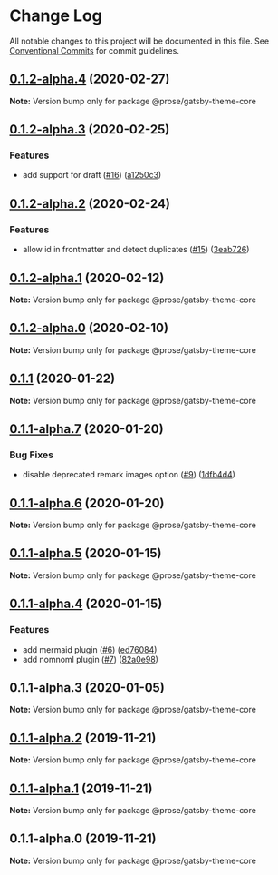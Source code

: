 # Change Log

All notable changes to this project will be documented in this file.
See [Conventional Commits](https://conventionalcommits.org) for commit guidelines.

## [0.1.2-alpha.4](https://github.com/prosejs/prose/compare/@prose/gatsby-theme-core@0.1.2-alpha.3...@prose/gatsby-theme-core@0.1.2-alpha.4) (2020-02-27)

**Note:** Version bump only for package @prose/gatsby-theme-core





## [0.1.2-alpha.3](https://github.com/prosejs/prose/compare/@prose/gatsby-theme-core@0.1.2-alpha.2...@prose/gatsby-theme-core@0.1.2-alpha.3) (2020-02-25)


### Features

* add support for draft ([#16](https://github.com/prosejs/prose/issues/16)) ([a1250c3](https://github.com/prosejs/prose/commit/a1250c3b504c8e30993089b9e46055fa6ac3ea25))





## [0.1.2-alpha.2](https://github.com/prosejs/prose/compare/@prose/gatsby-theme-core@0.1.2-alpha.1...@prose/gatsby-theme-core@0.1.2-alpha.2) (2020-02-24)


### Features

* allow id in frontmatter and detect duplicates ([#15](https://github.com/prosejs/prose/issues/15)) ([3eab726](https://github.com/prosejs/prose/commit/3eab7269826a52beed51a720c1d8e77ecefd9f14))





## [0.1.2-alpha.1](https://github.com/prosejs/prose/compare/@prose/gatsby-theme-core@0.1.2-alpha.0...@prose/gatsby-theme-core@0.1.2-alpha.1) (2020-02-12)

**Note:** Version bump only for package @prose/gatsby-theme-core





## [0.1.2-alpha.0](https://github.com/prosejs/prose/compare/@prose/gatsby-theme-core@0.1.1...@prose/gatsby-theme-core@0.1.2-alpha.0) (2020-02-10)

**Note:** Version bump only for package @prose/gatsby-theme-core





## [0.1.1](https://github.com/prosejs/prose/compare/@prose/gatsby-theme-core@0.1.1-alpha.7...@prose/gatsby-theme-core@0.1.1) (2020-01-22)

**Note:** Version bump only for package @prose/gatsby-theme-core





## [0.1.1-alpha.7](https://github.com/prosejs/prose/compare/@prose/gatsby-theme-core@0.1.1-alpha.6...@prose/gatsby-theme-core@0.1.1-alpha.7) (2020-01-20)


### Bug Fixes

* disable deprecated remark images option ([#9](https://github.com/prosejs/prose/issues/9)) ([1dfb4d4](https://github.com/prosejs/prose/commit/1dfb4d41a7deed0bec016bd0c91bd64a0eff0bb0))





## [0.1.1-alpha.6](https://github.com/prosejs/prose/compare/@prose/gatsby-theme-core@0.1.1-alpha.5...@prose/gatsby-theme-core@0.1.1-alpha.6) (2020-01-20)

**Note:** Version bump only for package @prose/gatsby-theme-core





## [0.1.1-alpha.5](https://github.com/prosejs/prose/compare/@prose/gatsby-theme-core@0.1.1-alpha.4...@prose/gatsby-theme-core@0.1.1-alpha.5) (2020-01-15)

**Note:** Version bump only for package @prose/gatsby-theme-core





## [0.1.1-alpha.4](https://github.com/prosejs/prose/compare/@prose/gatsby-theme-core@0.1.1-alpha.3...@prose/gatsby-theme-core@0.1.1-alpha.4) (2020-01-15)


### Features

* add mermaid plugin ([#6](https://github.com/prosejs/prose/issues/6)) ([ed76084](https://github.com/prosejs/prose/commit/ed7608423d070a485883bc07e47d74b2ebfa5198))
* add nomnoml plugin ([#7](https://github.com/prosejs/prose/issues/7)) ([82a0e98](https://github.com/prosejs/prose/commit/82a0e98ad6bc1c26dddd9f2b786e56b6e6cbc517))





## 0.1.1-alpha.3 (2020-01-05)

**Note:** Version bump only for package @prose/gatsby-theme-core





## [0.1.1-alpha.2](https://github.com/prosejs/prose/compare/@prose/gatsby-theme-core@0.1.1-alpha.1...@prose/gatsby-theme-core@0.1.1-alpha.2) (2019-11-21)

**Note:** Version bump only for package @prose/gatsby-theme-core





## [0.1.1-alpha.1](https://github.com/prosejs/prose/compare/@prose/gatsby-theme-core@0.1.1-alpha.0...@prose/gatsby-theme-core@0.1.1-alpha.1) (2019-11-21)

**Note:** Version bump only for package @prose/gatsby-theme-core





## 0.1.1-alpha.0 (2019-11-21)

**Note:** Version bump only for package @prose/gatsby-theme-core
